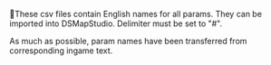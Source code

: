 These csv files contain English names for all params. They can be imported into DSMapStudio. Delimiter must be set to "#".

As much as possible, param names have been transferred from corresponding ingame text.
